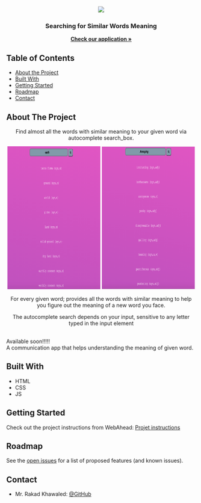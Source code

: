 
<!-- PROJECT LOGO -->
<br />

<p align="center">
  <img src="https://i.ytimg.com/vi/axH16jBCa5k/maxresdefault.jpg"/>
</p>
<p align="center">
  <h3 align="center"> Searching for Similar Words Meaning </h3>
  <p align="center">
    <a href="https://similarwords.herokuapp.com/"><strong>Check our application »</strong></a>
  </p>
</p>

<!-- TABLE OF CONTENTS -->

## Table of Contents

- [About the Project](#about-the-project)
- [Built With](#built-with)
- [Getting Started](#getting-started)
- [Roadmap](#roadmap)
- [Contact](#contact)

<!-- ABOUT THE PROJECT -->

## About The Project

<p align="center"> Find almost all the words with similar meaning to your given word via autocomplete search_box. </p>

<p align="center">
  <img src="./example-1.png"/ width=49%, height=380px>
  <img src="./example-2.png"/ width=49%, height=380px>
</p>

<p align="center"> For every given word; provides all the words with similar meaning to help you figure out the meaning of a new word you face. </p>

<p align="center"> The autocomplete search depends on your input, sensitive to any letter typed in the input element </p>
<br>
Available soon!!!!!<br>
A communication app that helps understanding the meaning of given word.

## Built With

- HTML
- CSS
- JS

<!-- GETTING STARTED -->

## Getting Started

Check out the project instructions from WebAhead: [Projet instructions](https://github.com/WebAhead/master-reference/blob/master/coursebook/week-6/project.md)

<!-- ROADMAP -->

## Roadmap

See the [open issues](https://github.com/WebAhead7/SimilarWords/issues) for a list of proposed features (and known issues).

<!-- CONTACT -->

## Contact

- Mr. Rakad Khawaled: [@GitHub](https://github.com/rakad-kh)
